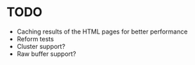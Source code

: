# TODO

* Caching results of the HTML pages for 
better performance
* Reform tests
* Cluster support?
* Raw buffer support?
